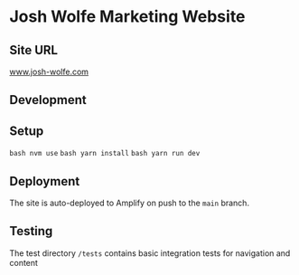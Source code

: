 # Josh Wolfe Marketing Website

## Site URL
www.josh-wolfe.com

## Development
## Setup
```bash nvm use```
```bash yarn install```
```bash yarn run dev```

## Deployment
The site is auto-deployed to Amplify on push to the `main` branch.

## Testing
The test directory `/tests` contains basic integration tests for navigation and content
